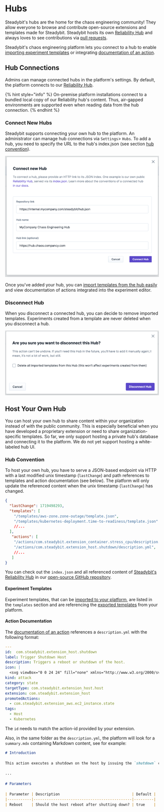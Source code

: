 # Hubs

Steadybit's hubs are the home for the chaos engineering community! They allow everyone to browse and contribute open-source extensions and templates made for Steadybit. Steadybit hosts its own [Reliability Hub](https://hub.steadybit.com/) and always loves to see contributions via [pull requests](https://github.com/steadybit/reliability-hub-db).

Steadybit's chaos engineering platform lets you connect to a hub to enable [importing experiment templates](../../install-and-configure/manage-experiment-templates/) or integrating [documentation of an action](../../use-steadybit/experiments/design.md#action-and-template-documentation).

## Hub Connections

Admins can manage connected hubs in the platform's settings. By default, the platform connects to our [Reliability Hub](https://hub.steadybit.com/).

{% hint style="info" %}
On-premise platform installations connect to a bundled local copy of our Reliability hub's content. Thus, air-gapped environments are supported even when reading data from the hub connection.
{% endhint %}

### Connect New Hubs

Steadybit supports connecting your own hub to the platform. An administrator can manage hub connections via `Settings`> `Hubs`. To add a hub, you need to specify the URL to the hub's index.json (see section [hub convention](./#hub-connections)).

![Platform - connect new hub](hub-connect.png)

Once you've added your hub, you can [import templates from the hub easily](../../install-and-configure/manage-experiment-templates/) and view documentation of actions integrated into the experiment editor.

### Disconnect Hub

When you disconnect a connected hub, you can decide to remove imported templates. Experiments created from a template are never deleted when you disconnect a hub.

![Platform - disconnect hub](hub-disconnect.png)

## Host Your Own Hub

You can host your own hub to share content within your organization instead of with the public community. This is especially beneficial when you have developed a proprietary extension or need to share organization-specific templates. So far, we only support hosting a private hub's database and connecting it to the platform. We do not yet support hosting a white-labeled hub UI.

### Hub Convention

To host your own hub, you have to serve a JSON-based endpoint via HTTP with a last modified unix timestamp (`lastChange`) and path references to templates and action documentation (see below).
The platform will only update the referenced content when the unix timestamp (`lastChange`) has changed.

```json
{
  "lastChange": 1719498293,
  "templates": [
    "/templates/aws-zone.zone-outage/template.json",
    "/templates/kubernetes-deployment.time-to-readiness/template.json"
    //...
  ],
   "actions": [
    "/actions/com.steadybit.extension_container.stress_cpu/description.yml",
    "/actions/com.steadybit.extension_host.shutdown/description.yml",
    //...
   ]
}
```

You can check out the `index.json` and all referenced content of [Steadybit's Reliability Hub](https://hub.steadybit.com/) in our [open-source GitHub repository](https://github.com/steadybit/reliability-hub-db/blob/main/index.json).

#### Experiment Templates
Experiment templates, that can be [imported to your platform](../../install-and-configure/manage-experiment-templates/), are listed in the `templates` section and are referencing the [exported templates](../../install-and-configure/manage-experiment-templates/README.md#export-templates-as-files) from your platform.

#### Action Documentation
The [documentation of an action](../../use-steadybit/experiments/design.md#action-and-template-documentation) references a `description.yml` with the following format:

````yaml
---
id:  com.steadybit.extension_host.shutdown
label: Trigger Shutdown Host
description: Triggers a reboot or shutdown of the host.
icon: |
  <svg viewBox="0 0 24 24" fill="none" xmlns="http://www.w3.org/2000/svg"><path fill-rule="evenodd" clip-rule="evenodd" d="M12.231 1a.75.75 0 01.75.75v9.304a.75.75 0 01-1.5 0V1.75a.75.75 0 01.75-.75zm2.156 3.852a.75.75 0 01.957-.457 9.338 9.338 0 010 17.608l-.01.003A9.339 9.339 0 019.11 4.398a.75.75 0 11.52 1.408 7.839 7.839 0 005.22 14.781 7.838 7.838 0 00-.005-14.778.75.75 0 01-.457-.957z" fill="currentColor"/></svg>
kind: attack
category: state
targetType: com.steadybit.extension_host.host
extension: com.steadybit.extension_host
promotedActions:
  - com.steadybit.extension_aws.ec2_instance.state
tags:
  - Host
  - Kubernetes
````
The `id` needs to match the action-id provided by your extension.

Also, in the same folder as the `description.yml`, the platform will look for a `summary.mdx` containing Markdown content, see for example:

```markdown
# Introduction

This action executes a shutdown on the host by issuing the `shutdown` command/syscall (depending on the operating system). You can instruct the action to issue a host restart when desired - in which case the command/syscall will be adapted as necessary.

...

# Parameters

| Parameter | Description                                 | Default |
|-----------|---------------------------------------------|---------|
| Reboot    | Should the host reboot after shutting down? | true    |
```
